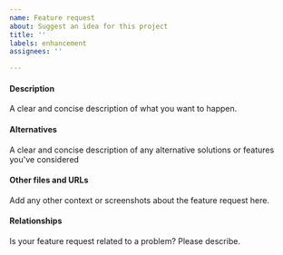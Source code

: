 ```yaml
---
name: Feature request
about: Suggest an idea for this project
title: ''
labels: enhancement
assignees: ''

---
```


#### Description

A clear and concise description of what you want to happen.

#### Alternatives

A clear and concise description of any alternative solutions or features you've considered

#### Other files and URLs

Add any other context or screenshots about the feature request here.

#### Relationships

Is your feature request related to a problem? Please describe.
